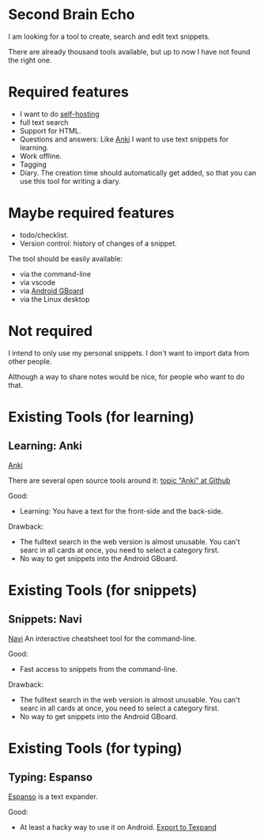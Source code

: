 # Second Brain Echo

I am looking for a tool to create, search and edit text snippets.

There are already thousand tools available, but up to now I have not found the right one.

# Required features

* I want to do [self-hosting](https://en.wikipedia.org/wiki/Self-hosting_(web_services))
* full text search
* Support for HTML.
* Questions and answers: Like [Anki](https://apps.ankiweb.net/) I want to use text snippets for learning.
* Work offline.
* Tagging
* Diary. The creation time should automatically get added, so that you can use this tool for writing a diary.

# Maybe required features

* todo/checklist.
* Version control: history of changes of a snippet.

The tool should be easily available:

* via the command-line
* via vscode
* via [Android GBoard](https://play.google.com/store/apps/details?id=com.google.android.inputmethod.latin)
* via the Linux desktop

# Not required

I intend to only use my personal snippets. I don't want to import data from other people.

Although a way to share notes would be nice, for people who want to do that.


# Existing Tools (for learning)

## Learning: Anki

[Anki](https://apps.ankiweb.net/)

There are several open source tools around it: [topic "Anki" at Github](https://github.com/topics/anki)

Good:
* Learning: You have a text for the front-side and the back-side.

Drawback: 

* The fulltext search in the web version is almost unusable. You can't searc in all cards at once, you need to select a category first.
* No way to get snippets into the Android GBoard.

# Existing Tools (for snippets)

## Snippets: Navi

[Navi](https://github.com/denisidoro/navi) An interactive cheatsheet tool for the command-line.

Good:
* Fast access to snippets from the command-line.

Drawback: 

* The fulltext search in the web version is almost unusable. You can't searc in all cards at once, you need to select a category first.
* No way to get snippets into the Android GBoard.

# Existing Tools (for typing)

## Typing: Espanso

[Espanso](https://espanso.org/) is a text expander. 

Good:
* At least a hacky way to use it on Android. [Export to Texpand](https://github.com/espanso/espanso/issues/255#issuecomment-927269754)


